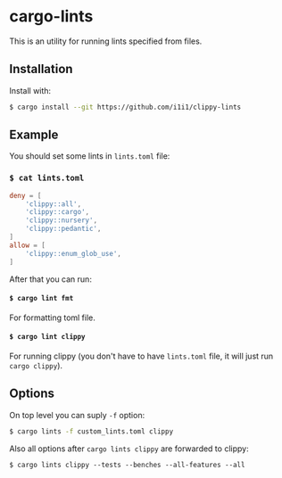 # cargo-lints

This is an utility for running lints specified from files.

## Installation

Install with:
```sh
$ cargo install --git https://github.com/i1i1/clippy-lints
```

## Example

You should set some lints in `lints.toml` file:

### `$ cat lints.toml`
```toml
deny = [
    'clippy::all',
    'clippy::cargo',
    'clippy::nursery',
    'clippy::pedantic',
]
allow = [
    'clippy::enum_glob_use',
]
```

After that you can run:

#### `$ cargo lint fmt`

For formatting toml file.

#### `$ cargo lint clippy`

For running clippy (you don't have to have `lints.toml` file, it will just run `cargo clippy`).

## Options

On top level you can suply `-f` option:
```sh
$ cargo lints -f custom_lints.toml clippy
```

Also all options after `cargo lints clippy` are forwarded to clippy:

```
$ cargo lints clippy --tests --benches --all-features --all
```

